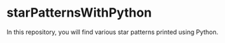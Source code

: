 # starPatternsWithPython
In this repository, you will find various star patterns printed using Python.
